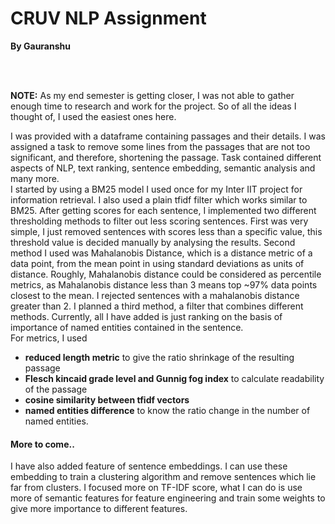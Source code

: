# CRUV NLP Assignment

**By Gauranshu**

<br><br>

**NOTE:** As my end semester is getting closer, I was not able to gather enough time to research and work for the project. So of all the ideas I thought of, I used the easiest ones here.

I was provided with a dataframe containing passages and their details. I was assigned a task to remove some lines from the passages that are not too significant, and therefore, shortening the passage. Task contained different aspects of NLP, text ranking, sentence embedding, semantic analysis and many more.
<br>
I started by using a BM25 model I used once for my Inter IIT project for information retrieval. I also used a plain tfidf filter which works similar to BM25. After getting scores for each sentence, I implemented two different thresholding methods to filter out less scoring sentences. First was very simple, I just removed sentences with scores less than a specific value, this threshold value is decided manually by analysing the results. Second method I used was Mahalanobis Distance, which is a distance metric of a data point, from the mean point in using standard deviations as units of distance. Roughly, Mahalanobis distance could be considered as percentile metrics, as Mahalanobis distance less than 3 means top ~97% data points closest to the mean. I rejected sentences with a mahalanobis distance greater than 2. I planned a third method, a filter that combines different methods. Currently, all I have added is just ranking on the basis of importance of named entities contained in the sentence.
<br>
For metrics, I used
- **reduced length metric** to give the ratio shrinkage of the resulting passage
- **Flesch kincaid grade level and Gunnig fog index** to calculate readability of the passage
- **cosine similarity between tfidf vectors**
- **named entities difference** to know the ratio change in the number of named entities.

#### More to come..
I have also added feature of sentence embeddings. I can use these embedding to train a clustering algorithm and remove sentences which lie far from clusters. I focused more on TF-IDF score, what I can do is use more of semantic features for feature engineering and train some weights to give more importance to different features.